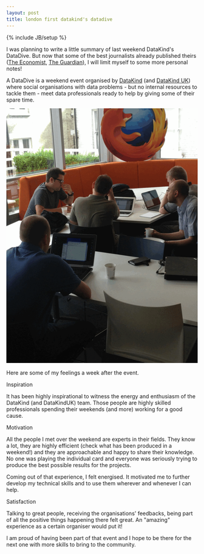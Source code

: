 ```yaml
---
layout: post
title: london first datakind's datadive
---
```

{% include JB/setup %}

I was planning to write a little summary of last weekend DataKind's DataDive. But now that some of the best journalists already published theirs ([The Economist](http://www.economist.com/blogs/graphicdetail/2013/07/data-do-gooders?fsrc=scn/tw_ec/hacking_for_humanity), [The Guardian](http://www.theguardian.com/news/datablog/2013/jul/30/corporate-analysts-collaborate-charities-tackle-social-issues)), I will limit myself to some more personal notes!

A DataDive is a weekend event organised by [DataKind](http://datakind.org/) (and [DataKind UK](http://datakind.org.uk/)) where social organisations with data problems - but no internal resources to tackle them - meet data professionals ready to help by giving some of their spare time.

![datadive's participants](/assets/datadive.gif)

Here are some of my feelings a week after the event.

Inspiration

It has been highly inspirational to witness the energy and enthusiasm of the DataKind (and DataKindUK) team. Those people are highly skilled professionals spending their weekends (and more) working for a good cause.

Motivation

All the people I met over the weekend are experts in their fields. They know a lot, they are highly efficient (check what has been produced in a weekend!) and they are approachable and happy to share their knowledge. No one was playing the individual card and everyone was seriously trying to produce the best possible results for the projects.

Coming out of that experience, I felt energised. It motivated me to further develop my technical skills and to use them wherever and whenever I can help.

Satisfaction

Talking to great people, receiving the organisations' feedbacks, being part of all the positive things happening there felt great. An "amazing" experience as a certain organiser would put it!

I am proud of having been part of that event and I hope to be there for the next one with more skills to bring to the community.
